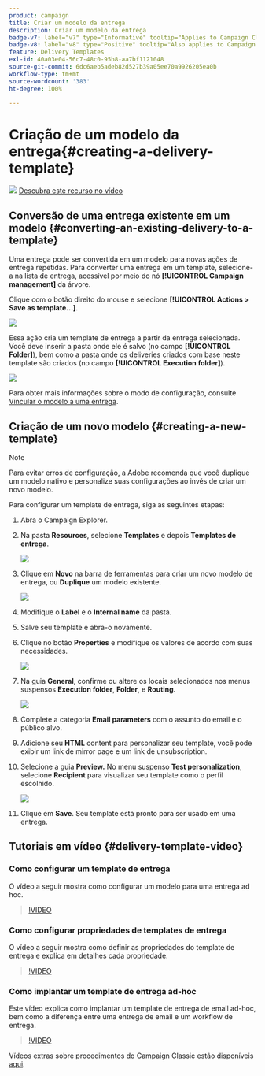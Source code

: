 ```yaml
---
product: campaign
title: Criar um modelo da entrega
description: Criar um modelo da entrega
badge-v7: label="v7" type="Informative" tooltip="Applies to Campaign Classic v7"
badge-v8: label="v8" type="Positive" tooltip="Also applies to Campaign v8"
feature: Delivery Templates
exl-id: 40a03e04-56c7-48c0-95b8-aa7bf1121048
source-git-commit: 6dc6aeb5adeb82d527b39a05ee70a9926205ea0b
workflow-type: tm+mt
source-wordcount: '383'
ht-degree: 100%

---
```


# Criação de um modelo da entrega{#creating-a-delivery-template}



![](assets/do-not-localize/how-to-video.png) [Descubra este recurso no vídeo](#delivery-template-video)

## Conversão de uma entrega existente em um modelo {#converting-an-existing-delivery-to-a-template}

Uma entrega pode ser convertida em um modelo para novas ações de entrega repetidas. Para converter uma entrega em um template, selecione-a na lista de entrega, acessível por meio do nó **[!UICONTROL Campaign management]** da árvore.

Clique com o botão direito do mouse e selecione **[!UICONTROL Actions > Save as template...]**.

![](assets/s_ncs_user_campaign_save_as_scenario.png)

Essa ação cria um template de entrega a partir da entrega selecionada. Você deve inserir a pasta onde ele é salvo (no campo **[!UICONTROL Folder]**), bem como a pasta onde os deliveries criados com base neste template são criados (no campo **[!UICONTROL Execution folder]**).

![](assets/s_ncs_user_campaign_save_as_scenario_a.png)

Para obter mais informações sobre o modo de configuração, consulte [Vincular o modelo a uma entrega](creating-a-delivery-from-a-template.md#linking-the-template-to-a-delivery).

## Criação de um novo modelo {#creating-a-new-template}

>[!NOTE]
>
>Para evitar erros de configuração, a Adobe recomenda que você duplique um modelo nativo e personalize suas configurações ao invés de criar um novo modelo.

Para configurar um template de entrega, siga as seguintes etapas:

1. Abra o Campaign Explorer.
1. Na pasta **Resources**, selecione **Templates** e depois **Templates de entrega**.

   ![](assets/delivery_template_1.png)

1. Clique em **Novo** na barra de ferramentas para criar um novo modelo de entrega, ou **Duplique** um modelo existente.

   ![](assets/delivery_template_2.png)

1. Modifique o **Label** e o **Internal name** da pasta.
1. Salve seu template e abra-o novamente.
1. Clique no botão **Properties** e modifique os valores de acordo com suas necessidades.

   ![](assets/delivery_template_3.png)

1. Na guia **General**, confirme ou altere os locais selecionados nos menus suspensos **Execution folder**, **Folder**, e **Routing.**

   ![](assets/delivery_template_4.png)

1. Complete a categoria **Email parameters** com o assunto do email e o público alvo.
1. Adicione seu **HTML** content para personalizar seu template, você pode exibir um link de mirror page e um link de unsubscription.
1. Selecione a guia **Preview.** No menu suspenso **Test personalization**, selecione **Recipient** para visualizar seu template como o perfil escolhido.

   ![](assets/delivery_template_5.png)

1. Clique em **Save**. Seu template está pronto para ser usado em uma entrega.


## Tutoriais em vídeo {#delivery-template-video}

### Como configurar um template de entrega

O vídeo a seguir mostra como configurar um modelo para uma entrega ad hoc.

>[!VIDEO](https://video.tv.adobe.com/v/24066?quality=12)

### Como configurar propriedades de templates de entrega

O vídeo a seguir mostra como definir as propriedades do template de entrega e explica em detalhes cada propriedade.

>[!VIDEO](https://video.tv.adobe.com/v/24067?quality=12)

### Como implantar um template de entrega ad-hoc

Este vídeo explica como implantar um template de entrega de email ad-hoc, bem como a diferença entre uma entrega de email e um workflow de entrega.

>[!VIDEO](https://video.tv.adobe.com/v/24065?quality=12)

Vídeos extras sobre procedimentos do Campaign Classic estão disponíveis [aqui](https://experienceleague.adobe.com/docs/campaign-classic-learn/tutorials/overview.html?lang=pt-BR).
